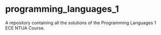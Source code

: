 # programming_languages_1
A repository containing all the solutions of the Programming Languages 1 ECE NTUA Course.
